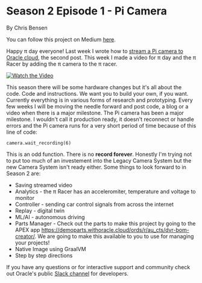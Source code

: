 # Season 2 Episode 1 - Pi Camera

By Chris Bensen

You can follow this project on Medium [here](https://chrisbensen.medium.com/happy-%CF%80-day-season-2-episode-1-pi-camera-8dd998ee19d8).

Happy π day everyone! Last week I wrote how to [stream a Pi camera to Oracle cloud](https://chrisbensen.medium.com/stream-a-pi-camera-to-oracle-cloud-part-ii-7ded4258b117), the second post. This week I made a video for π day and the π Racer by adding the π camera to the π racer.

[![Watch the Video](images/video.png)](https://youtu.be/7-pzfxkDghY)

This season there will be some hardware changes but it's all about the code. Code and instructions. We want you to build your own, if you want. Currently everything is in various forms of research and prototyping. Every few weeks I will be moving the needle forward and post code, a blog or a video when there is a major milestone. The Pi camera has been a major milestone. I wouldn't call it production ready, it doesn't reconnect or handle errors and the Pi camera runs for a very short period of time because of this line of code:

  ```
  camera.wait_recording(6)
  ```

This is an odd function. There is no **record forever**. Honestly I'm trying not to put too much of an investement into the Legacy Camera System but the new Camera System isn't ready either. Some things to look forward to in Season 2 are:

* Saving streamed video
* Analytics - the π Racer has an acceleromiter, temperature and voltage to monitor
* Controller - sending car control signals from across the internet
* Replay - digital twin
* ML/AI - autonomous driving
* Parts Manager - Check out the parts to make this project by going to the APEX app https://demoparts.withoracle.cloud/ords/r/au_cts/dvr-bom-creator/. We are going to make this available to you to use for managing your projects!
* Native Image using GraalVM
* Step by step directions


If you have any questions or for interactive support and community check out Oracle's public [Slack channel](https://oracledevrel.slack.com/join/shared_invite/zt-uffjmwh3-ksmv2ii9YxSkc6IpbokL1g#/shared-invite/email) for developers.
